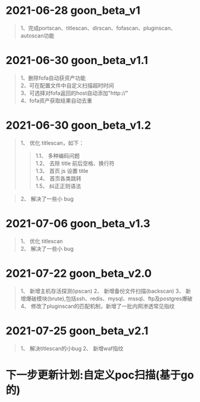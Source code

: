 # 2021-06-28 goon_beta_v1
> 1、完成portscan、titlescan、dirscan、fofascan、pluginscan、autoscan功能

# 2021-06-30 goon_beta_v1.1
> 1、删除fofa自动获资产功能  
> 2、可在配置文件中自定义扫描超时时间  
> 3、可选择对fofa返回的host自动添加"http://"  
> 4、fofa资产获取结果自动去重  

# 2021-06-30 goon_beta_v1.2

> 1、 优化 titlescan，如下：
>> 1.1、 多种编码问题  
>> 1.2、 去除 title 前后空格、换行符  
>> 1.3、 首页 js 设置 title  
>> 1.4、 首页各类跳转  
>> 1.5、 纠正正则语法

> 2、 解决了一些小 bug

# 2021-07-06 goon_beta_v1.3
> 1、 优化 titlescan  
> 2、 解决了一些小 bug

# 2021-07-22 goon_beta_v2.0
> 1、 新增主机存活探测(ipscan)
> 2、 新增备份文件扫描(backscan)
> 3、 新增爆破模块(brute),包括ssh、redis、mysql、mssql、ftp及postgres爆破
> 4、 修改了pluginscan的匹配机制，新增了一批内网渗透常见指纹

# 2021-07-25 goon_beta_v2.1
> 1、 解决titlescan的小bug
> 2、 新增waf指纹

# 下一步更新计划:自定义poc扫描(基于go的)

